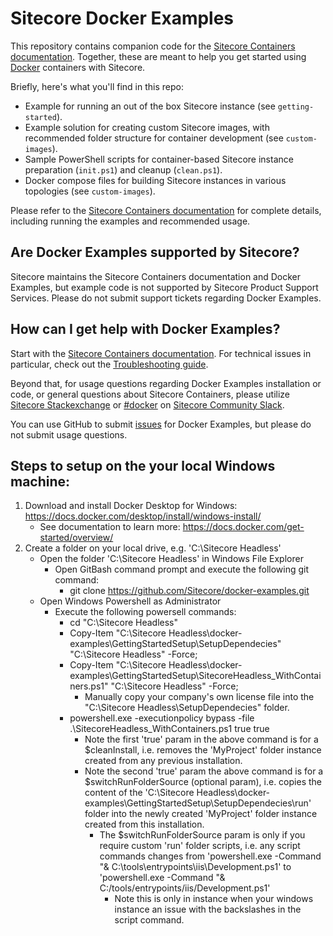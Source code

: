# Sitecore Docker Examples

This repository contains companion code for the [Sitecore Containers documentation](https://containers.doc.sitecore.com/). Together, these are meant to help you get started using [Docker](https://www.docker.com/) containers with Sitecore.

Briefly, here's what you'll find in this repo:

* Example for running an out of the box Sitecore instance (see `getting-started`).
* Example solution for creating custom Sitecore images, with recommended folder structure for container development (see `custom-images`).
* Sample PowerShell scripts for container-based Sitecore instance preparation (`init.ps1`) and cleanup (`clean.ps1`).
* Docker compose files for building Sitecore instances in various topologies (see `custom-images`).

Please refer to the [Sitecore Containers documentation](https://containers.doc.sitecore.com/) for complete details, including running the examples and recommended usage.

## Are Docker Examples supported by Sitecore?

Sitecore maintains the Sitecore Containers documentation and Docker Examples, but example code is not supported by Sitecore Product Support Services. Please do not submit support tickets regarding Docker Examples.

## How can I get help with Docker Examples?

Start with the [Sitecore Containers documentation](https://containers.doc.sitecore.com/). For technical issues in particular, check out the [Troubleshooting guide](https://containers.doc.sitecore.com/docs/troubleshooting).

Beyond that, for usage questions regarding Docker Examples installation or code, or general questions about Sitecore Containers, please utilize [Sitecore Stackexchange](https://sitecore.stackexchange.com/) or [#docker](https://sitecorechat.slack.com/messages/docker) on [Sitecore Community Slack](https://sitecore.chat/).

You can use GitHub to submit [issues](https://github.com/Sitecore/docker-examples/issues/new) for Docker Examples, but please do not submit usage questions.

## Steps to setup on the your local Windows machine:

1. Download and install Docker Desktop for Windows: https://docs.docker.com/desktop/install/windows-install/
	- See documentation to learn more: https://docs.docker.com/get-started/overview/
2. Create a folder on your local drive, e.g. 'C:\Sitecore Headless'
	- Open the folder 'C:\Sitecore Headless' in Windows File Explorer
		- Open GitBash command prompt and execute the following git command:
			- git clone https://github.com/Sitecore/docker-examples.git
	- Open Windows Powershell as Administrator
		- Execute the following powersell commands:
			- cd "C:\Sitecore Headless"
			- Copy-Item "C:\Sitecore Headless\docker-examples\GettingStartedSetup\SetupDependecies" "C:\Sitecore Headless" -Force;
			- Copy-Item "C:\Sitecore Headless\docker-examples\GettingStartedSetup\SitecoreHeadless_WithContainers.ps1" "C:\Sitecore Headless" -Force;
				- Manually copy your company's own license file into the "C:\Sitecore Headless\SetupDependecies" folder.
			- powershell.exe -executionpolicy bypass -file .\SitecoreHeadless_WithContainers.ps1 true true
				- Note the first 'true' param in the above command is for a $cleanInstall, i.e. removes the 'MyProject' folder instance created from any previous installation.
				- Note the second 'true' param the above command is for a $switchRunFolderSource (optional param), i.e. copies the content of the 'C:\Sitecore Headless\docker-examples\GettingStartedSetup\SetupDependecies\run' folder into 
				the newly created 'MyProject' folder instance created from this installation.
					- The $switchRunFolderSource param is only if you require custom 'run' folder scripts, 
					i.e. any script commands changes from 'powershell.exe -Command "& C:\tools\entrypoints\iis\Development.ps1' to 'powershell.exe -Command "& C:/tools/entrypoints/iis/Development.ps1'
						- Note this is only in instance when your windows instance an issue with the backslashes in the script command.